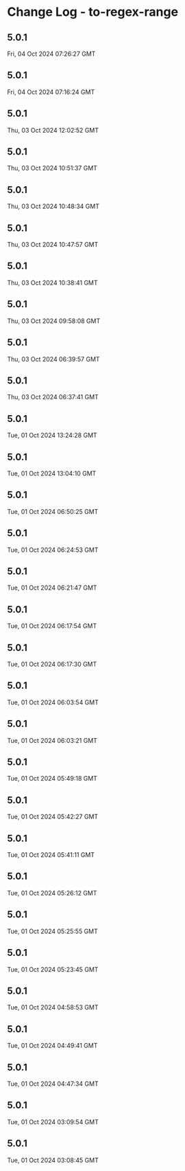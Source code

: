 # Change Log - to-regex-range

<!-- This log was last generated on Fri, 04 Oct 2024 07:26:27 GMT and should not be manually modified. -->

<!-- Start content -->

## 5.0.1

Fri, 04 Oct 2024 07:26:27 GMT

## 5.0.1

Fri, 04 Oct 2024 07:16:24 GMT

## 5.0.1

Thu, 03 Oct 2024 12:02:52 GMT

## 5.0.1

Thu, 03 Oct 2024 10:51:37 GMT

## 5.0.1

Thu, 03 Oct 2024 10:48:34 GMT

## 5.0.1

Thu, 03 Oct 2024 10:47:57 GMT

## 5.0.1

Thu, 03 Oct 2024 10:38:41 GMT

## 5.0.1

Thu, 03 Oct 2024 09:58:08 GMT

## 5.0.1

Thu, 03 Oct 2024 06:39:57 GMT

## 5.0.1

Thu, 03 Oct 2024 06:37:41 GMT

## 5.0.1

Tue, 01 Oct 2024 13:24:28 GMT

## 5.0.1

Tue, 01 Oct 2024 13:04:10 GMT

## 5.0.1

Tue, 01 Oct 2024 06:50:25 GMT

## 5.0.1

Tue, 01 Oct 2024 06:24:53 GMT

## 5.0.1

Tue, 01 Oct 2024 06:21:47 GMT

## 5.0.1

Tue, 01 Oct 2024 06:17:54 GMT

## 5.0.1

Tue, 01 Oct 2024 06:17:30 GMT

## 5.0.1

Tue, 01 Oct 2024 06:03:54 GMT

## 5.0.1

Tue, 01 Oct 2024 06:03:21 GMT

## 5.0.1

Tue, 01 Oct 2024 05:49:18 GMT

## 5.0.1

Tue, 01 Oct 2024 05:42:27 GMT

## 5.0.1

Tue, 01 Oct 2024 05:41:11 GMT

## 5.0.1

Tue, 01 Oct 2024 05:26:12 GMT

## 5.0.1

Tue, 01 Oct 2024 05:25:55 GMT

## 5.0.1

Tue, 01 Oct 2024 05:23:45 GMT

## 5.0.1

Tue, 01 Oct 2024 04:58:53 GMT

## 5.0.1

Tue, 01 Oct 2024 04:49:41 GMT

## 5.0.1

Tue, 01 Oct 2024 04:47:34 GMT

## 5.0.1

Tue, 01 Oct 2024 03:09:54 GMT

## 5.0.1

Tue, 01 Oct 2024 03:08:45 GMT
